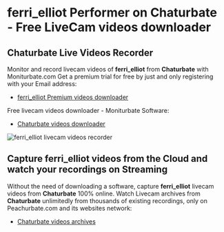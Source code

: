 # ferri_elliot Performer on Chaturbate - Free LiveCam videos downloader

## Chaturbate Live Videos Recorder

Monitor and record livecam videos of **ferri_elliot** from **Chaturbate** with Moniturbate.com
Get a premium trial for free by just and only registering with your Email address:
* [ferri_elliot Premium videos downloader](https://moniturbate.com/request-demo-licence-key.html)

Free livecam videos downloader - Moniturbate Software:
* [Chaturbate videos downloader](https://moniturbate.com/moniturbate-download-software.html)

![ferri_elliot livecam videos recorder](https://peachurnet.com/templates/moniturbate-software.png)


## Capture ferri_elliot videos from the Cloud and watch your recordings on Streaming

Without the need of downloading a software, capture **ferri_elliot** livecam videos from **Chaturbate** 100% online.
Watch Livecam archives from **Chaturbate** unlimitedly from thousands of existing recordings, only on Peachurbate.com and its websites network:
* [Chaturbate videos archives](https://peachurnet.com/)